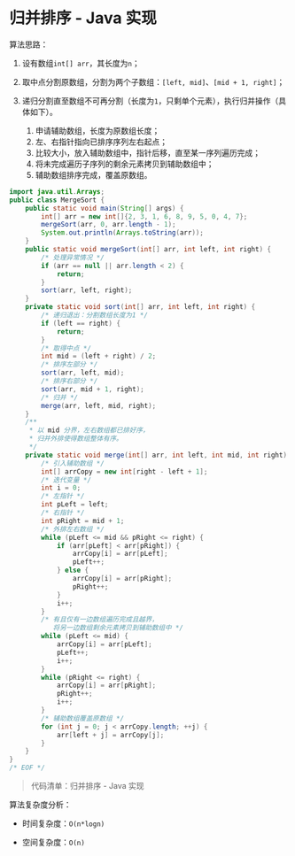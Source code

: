 # 归并排序 - Java 实现

算法思路：

1. 设有数组`int[] arr`，其长度为`n`；

2. 取中点分割原数组，分割为两个子数组：`[left, mid]`、`[mid + 1, right]`；

3. 递归分割直至数组不可再分割（长度为`1`，只剩单个元素），执行归并操作（具体如下）。
    1. 申请辅助数组，长度为原数组长度；
    2. 左、右指针指向已排序序列左右起点；
    3. 比较大小，放入辅助数组中，指针后移，直至某一序列遍历完成；
    4. 将未完成遍历子序列的剩余元素拷贝到辅助数组中；
    5. 辅助数组排序完成，覆盖原数组。

```java
import java.util.Arrays;
public class MergeSort {
    public static void main(String[] args) {
        int[] arr = new int[]{2, 3, 1, 6, 8, 9, 5, 0, 4, 7};
        mergeSort(arr, 0, arr.length - 1);
        System.out.println(Arrays.toString(arr));
    }
    public static void mergeSort(int[] arr, int left, int right) {
        /* 处理异常情况 */
        if (arr == null || arr.length < 2) {
            return;
        }
        sort(arr, left, right);
    }
    private static void sort(int[] arr, int left, int right) {
        /* 递归退出：分割数组长度为1 */
        if (left == right) {
            return;
        }
        /* 取得中点 */
        int mid = (left + right) / 2;
        /* 排序左部分 */
        sort(arr, left, mid);
        /* 排序右部分 */
        sort(arr, mid + 1, right);
        /* 归并 */
        merge(arr, left, mid, right);
    }
    /**
     * 以 mid 分界，左右数组都已排好序，
     * 归并外排使得数组整体有序。
     */
    private static void merge(int[] arr, int left, int mid, int right) {
        /* 引入辅助数组 */
        int[] arrCopy = new int[right - left + 1];
        /* 迭代变量 */
        int i = 0;
        /* 左指针 */
        int pLeft = left;
        /* 右指针 */
        int pRight = mid + 1;
        /* 外排左右数组 */
        while (pLeft <= mid && pRight <= right) {
            if (arr[pLeft] < arr[pRight]) {
                arrCopy[i] = arr[pLeft];
                pLeft++;
            } else {
                arrCopy[i] = arr[pRight];
                pRight++;
            }
            i++;
        }
        /* 有且仅有一边数组遍历完成且越界，
           将另一边数组剩余元素拷贝到辅助数组中 */
        while (pLeft <= mid) {
            arrCopy[i] = arr[pLeft];
            pLeft++;
            i++;
        }
        while (pRight <= right) {
            arrCopy[i] = arr[pRight];
            pRight++;
            i++;
        }
        /* 辅助数组覆盖原数组 */
        for (int j = 0; j < arrCopy.length; ++j) {
            arr[left + j] = arrCopy[j];
        }
    }
}
/* EOF */
```
> 代码清单：归并排序 - Java 实现

算法复杂度分析：

- 时间复杂度：`O(n*logn)`

- 空间复杂度：`O(n)`

<!-- EOF -->

